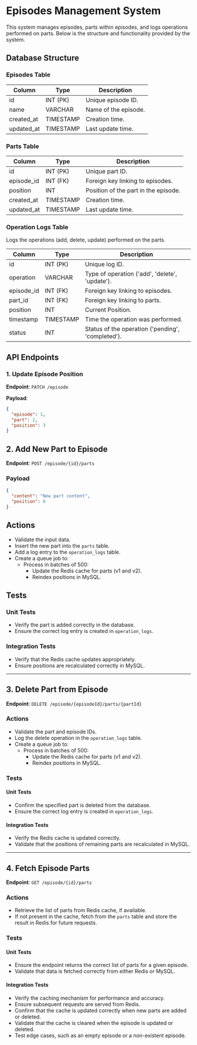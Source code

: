 # Episodes Management System

This system manages episodes, parts within episodes, and logs operations performed on parts. Below is the structure and functionality provided by the system.

## Database Structure

### Episodes Table
| Column      | Type       | Description            |
|-------------|------------|------------------------|
| id          | INT (PK)   | Unique episode ID.      |
| name        | VARCHAR    | Name of the episode.    |
| created_at  | TIMESTAMP  | Creation time.          |
| updated_at  | TIMESTAMP  | Last update time.       |

### Parts Table
| Column      | Type       | Description                             |
|-------------|------------|-----------------------------------------|
| id          | INT (PK)   | Unique part ID.                         |
| episode_id  | INT (FK)   | Foreign key linking to episodes.        |
| position    | INT        | Position of the part in the episode.    |
| created_at  | TIMESTAMP  | Creation time.                          |
| updated_at  | TIMESTAMP  | Last update time.                       |

### Operation Logs Table
Logs the operations (add, delete, update) performed on the parts.

| Column      | Type       | Description                                        |
|-------------|------------|----------------------------------------------------|
| id          | INT (PK)   | Unique log ID.                                     |
| operation   | VARCHAR    | Type of operation ('add', 'delete', 'update').     |
| episode_id  | INT (FK)   | Foreign key linking to episodes.                   |
| part_id     | INT (FK)   | Foreign key linking to parts.                      |
| position    | INT        | Current Position.                                  |
| timestamp   | TIMESTAMP  | Time the operation was performed.                  |
| status      | INT        | Status of the operation ('pending', 'completed').  |

## API Endpoints

### 1. Update Episode Position

**Endpoint**: `PATCH /episode`

**Payload**:
```json
{
  "episode": 1,
  "part": 2,
  "position": 3
}
```

## 2. Add New Part to Episode

**Endpoint**: `POST /episode/{id}/parts`

### Payload

```json
{
  "content": "New part content",
  "position": 0
}
```

## Actions

- Validate the input data.
- Insert the new part into the `parts` table.
- Add a log entry to the `operation_logs` table.
- Create a queue job to:
  - Process in batches of 500:
    - Update the Redis cache for parts (v1 and v2).
    - Reindex positions in MySQL.

## Tests

### Unit Tests
- Verify the part is added correctly in the database.
- Ensure the correct log entry is created in `operation_logs`.

### Integration Tests
- Verify that the Redis cache updates appropriately.
- Ensure positions are recalculated correctly in MySQL.

---

## 3. Delete Part from Episode

**Endpoint**: `DELETE /episode/{episodeId}/parts/{partId}`

### Actions
- Validate the part and episode IDs.
- Log the delete operation in the `operation_logs` table.
- Create a queue job to:
  - Process in batches of 500:
    - Update the Redis cache for parts (v1 and v2).
    - Reindex positions in MySQL.

### Tests

#### Unit Tests
- Confirm the specified part is deleted from the database.
- Ensure the correct log entry is created in `operation_logs`.

#### Integration Tests
- Verify the Redis cache is updated correctly.
- Validate that the positions of remaining parts are recalculated in MySQL.

---

## 4. Fetch Episode Parts

**Endpoint**: `GET /episode/{id}/parts`

### Actions
- Retrieve the list of parts from Redis cache, if available.
- If not present in the cache, fetch from the `parts` table and store the result in Redis for future requests.

### Tests

#### Unit Tests
- Ensure the endpoint returns the correct list of parts for a given episode.
- Validate that data is fetched correctly from either Redis or MySQL.

#### Integration Tests
- Verify the caching mechanism for performance and accuracy.
- Ensure subsequent requests are served from Redis.
- Confirm that the cache is updated correctly when new parts are added or deleted.
- Validate that the cache is cleared when the episode is updated or deleted.
- Test edge cases, such as an empty episode or a non-existent episode.

